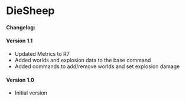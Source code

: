 DieSheep
========

#### Changelog:

#### Version 1.1
* Updated Metrics to R7
* Added worlds and explosion data to the base command
* Added commands to add/remove worlds and set explosion damage

#### Version 1.0
* Initial version